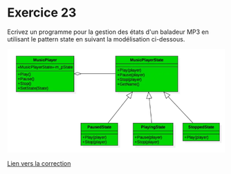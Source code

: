 # Exercice 23

Ecrivez un programme pour la gestion des états d'un baladeur MP3 en utilisant le pattern state en suivant la modélisation ci-dessous.

![Pattern State](pattern_state.png)

[Lien vers la correction](https://replit.com/@arnaudbirk/Exercice23#main.cpp)